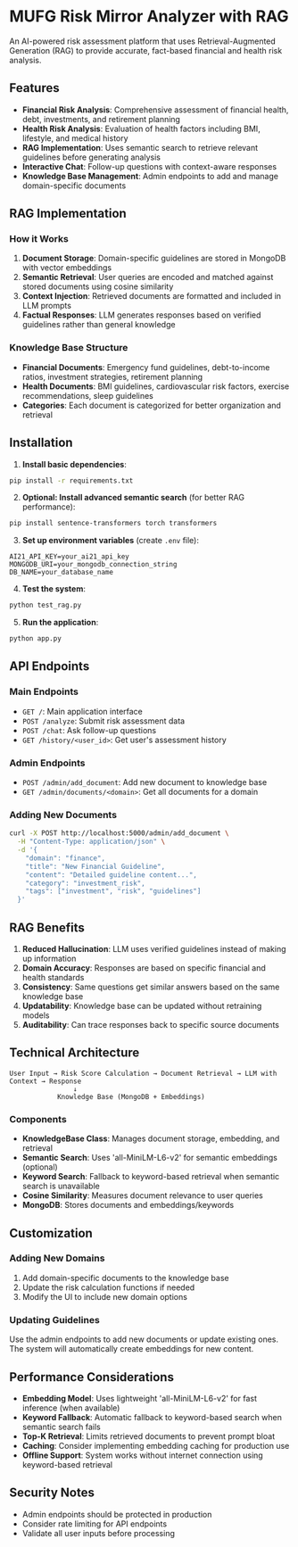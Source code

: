 # MUFG Risk Mirror Analyzer with RAG

An AI-powered risk assessment platform that uses Retrieval-Augmented Generation (RAG) to provide accurate, fact-based financial and health risk analysis.

## Features

- **Financial Risk Analysis**: Comprehensive assessment of financial health, debt, investments, and retirement planning
- **Health Risk Analysis**: Evaluation of health factors including BMI, lifestyle, and medical history
- **RAG Implementation**: Uses semantic search to retrieve relevant guidelines before generating analysis
- **Interactive Chat**: Follow-up questions with context-aware responses
- **Knowledge Base Management**: Admin endpoints to add and manage domain-specific documents

## RAG Implementation

### How it Works

1. **Document Storage**: Domain-specific guidelines are stored in MongoDB with vector embeddings
2. **Semantic Retrieval**: User queries are encoded and matched against stored documents using cosine similarity
3. **Context Injection**: Retrieved documents are formatted and included in LLM prompts
4. **Factual Responses**: LLM generates responses based on verified guidelines rather than general knowledge

### Knowledge Base Structure

- **Financial Documents**: Emergency fund guidelines, debt-to-income ratios, investment strategies, retirement planning
- **Health Documents**: BMI guidelines, cardiovascular risk factors, exercise recommendations, sleep guidelines
- **Categories**: Each document is categorized for better organization and retrieval

## Installation

1. **Install basic dependencies**:
```bash
pip install -r requirements.txt
```

2. **Optional: Install advanced semantic search** (for better RAG performance):
```bash
pip install sentence-transformers torch transformers
```

3. **Set up environment variables** (create `.env` file):
```env
AI21_API_KEY=your_ai21_api_key
MONGODB_URI=your_mongodb_connection_string
DB_NAME=your_database_name
```

4. **Test the system**:
```bash
python test_rag.py
```

5. **Run the application**:
```bash
python app.py
```

## API Endpoints

### Main Endpoints
- `GET /`: Main application interface
- `POST /analyze`: Submit risk assessment data
- `POST /chat`: Ask follow-up questions
- `GET /history/<user_id>`: Get user's assessment history

### Admin Endpoints
- `POST /admin/add_document`: Add new document to knowledge base
- `GET /admin/documents/<domain>`: Get all documents for a domain

### Adding New Documents

```bash
curl -X POST http://localhost:5000/admin/add_document \
  -H "Content-Type: application/json" \
  -d '{
    "domain": "finance",
    "title": "New Financial Guideline",
    "content": "Detailed guideline content...",
    "category": "investment_risk",
    "tags": ["investment", "risk", "guidelines"]
  }'
```

## RAG Benefits

1. **Reduced Hallucination**: LLM uses verified guidelines instead of making up information
2. **Domain Accuracy**: Responses are based on specific financial and health standards
3. **Consistency**: Same questions get similar answers based on the same knowledge base
4. **Updatability**: Knowledge base can be updated without retraining models
5. **Auditability**: Can trace responses back to specific source documents

## Technical Architecture

```
User Input → Risk Score Calculation → Document Retrieval → LLM with Context → Response
                ↓
            Knowledge Base (MongoDB + Embeddings)
```

### Components

- **KnowledgeBase Class**: Manages document storage, embedding, and retrieval
- **Semantic Search**: Uses 'all-MiniLM-L6-v2' for semantic embeddings (optional)
- **Keyword Search**: Fallback to keyword-based retrieval when semantic search is unavailable
- **Cosine Similarity**: Measures document relevance to user queries
- **MongoDB**: Stores documents and embeddings/keywords

## Customization

### Adding New Domains

1. Add domain-specific documents to the knowledge base
2. Update the risk calculation functions if needed
3. Modify the UI to include new domain options

### Updating Guidelines

Use the admin endpoints to add new documents or update existing ones. The system will automatically create embeddings for new content.

## Performance Considerations

- **Embedding Model**: Uses lightweight 'all-MiniLM-L6-v2' for fast inference (when available)
- **Keyword Fallback**: Automatic fallback to keyword-based search when semantic search fails
- **Top-K Retrieval**: Limits retrieved documents to prevent prompt bloat
- **Caching**: Consider implementing embedding caching for production use
- **Offline Support**: System works without internet connection using keyword-based retrieval

## Security Notes

- Admin endpoints should be protected in production
- Consider rate limiting for API endpoints
- Validate all user inputs before processing
